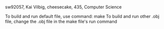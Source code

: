 sw92057, Kai Vilbig, cheesecake, 435, Computer Science

To build and run default file, use command: make
To build and run other .obj file, change the .obj file in the make file's run command